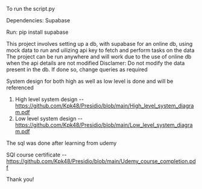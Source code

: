 To run the script.py

Dependencies:
Supabase 

Run:
pip install supabase

This project involves setting up a db, with supabase for an online db, using mock data to run and uilizing api key to fetch and perform tasks on the data
The project can be run anywhere and will work due to the use of online db when the api details are not modified
 Disclamer: Do not modify the data present in the db. If done so, change queries as required

System design for both high as well as low level is done and will be referenced

1. High level system design  -- https://github.com/Kpk48/Presidio/blob/main/High_level_system_diagram.pdf
2. Low level system design   -- https://github.com/Kpk48/Presidio/blob/main/Low_level_system_diagram.pdf

The sql was done after learning from udemy

SQl course certificate       -- https://github.com/Kpk48/Presidio/blob/main/Udemy_course_completion.pdf

Thank you!

